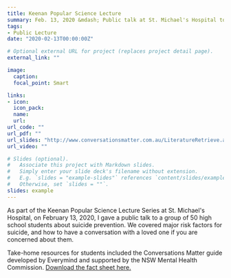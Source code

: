 ```yaml
---
title: Keenan Popular Science Lecture
summary: Feb. 13, 2020 &mdash; Public talk at St. Michael's Hospital to high school students about suicide prevention and how to have a conversation if you're concerned about someone
tags:
- Public Lecture
date: "2020-02-13T00:00:00Z"

# Optional external URL for project (replaces project detail page).
external_link: ""

image:
  caption:
  focal_point: Smart

links:
- icon: 
  icon_pack: 
  name: 
  url: 
url_code: ""
url_pdf: ""
url_slides: "http://www.conversationsmatter.com.au/LiteratureRetrieve.aspx?ID=2342"
url_video: ""

# Slides (optional).
#   Associate this project with Markdown slides.
#   Simply enter your slide deck's filename without extension.
#   E.g. `slides = "example-slides"` references `content/slides/example-slides.md`.
#   Otherwise, set `slides = ""`.
slides: example
---
```


As part of the Keenan Popular Science Lecture Series at St. Michael's Hospital, on February 13, 2020, I gave a public talk to a group of 50 high school students about suicide prevention. We covered major risk factors for suicide, and how to have a conversation with a loved one if you are concerned about them.

Take-home resources for students included the Conversations Matter guide developed by Everymind and supported by the NSW Mental Health Commission. <a href="http://www.conversationsmatter.com.au/LiteratureRetrieve.aspx?ID=2342">Download the fact sheet here.</a>
